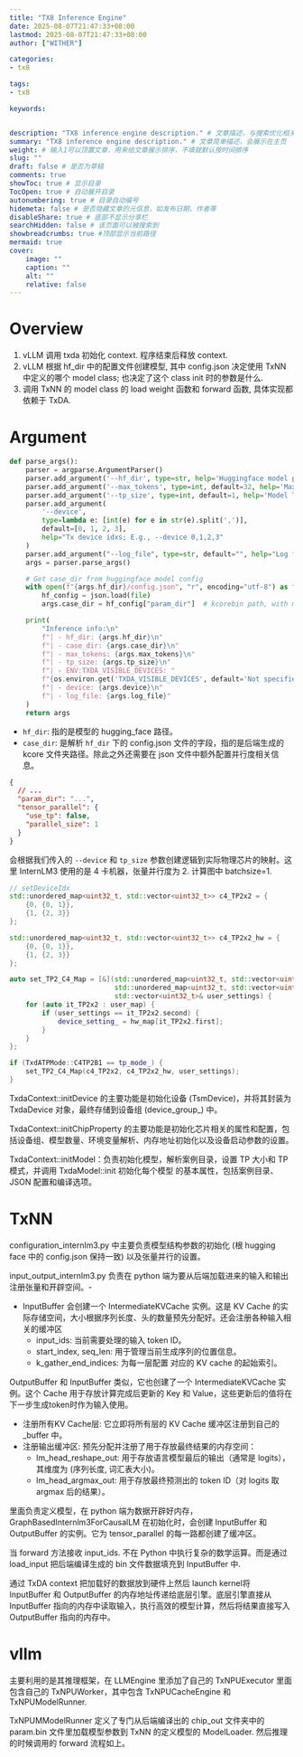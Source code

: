 ```yaml
---
title: "TX8 Inference Engine"
date: 2025-08-07T21:47:33+08:00
lastmod: 2025-08-07T21:47:33+08:00
author: ["WITHER"]

categories:
- tx8

tags:
- tx8

keywords:


description: "TX8 inference engine description." # 文章描述，与搜索优化相关
summary: "TX8 inference engine description." # 文章简单描述，会展示在主页
weight: # 输入1可以顶置文章，用来给文章展示排序，不填就默认按时间排序
slug: ""
draft: false # 是否为草稿
comments: true
showToc: true # 显示目录
TocOpen: true # 自动展开目录
autonumbering: true # 目录自动编号
hidemeta: false # 是否隐藏文章的元信息，如发布日期、作者等
disableShare: true # 底部不显示分享栏
searchHidden: false # 该页面可以被搜索到
showbreadcrumbs: true #顶部显示当前路径
mermaid: true
cover:
    image: ""
    caption: ""
    alt: ""
    relative: false
---
```


# Overview

1. vLLM 调用 txda 初始化 context. 程序结束后释放 context. 
2. vLLM 根据 hf_dir 中的配置文件创建模型, 其中 config.json 决定使用 TxNN 中定义的哪个 model class; 也决定了这个 class init 时的参数是什么.
3. 调用 TxNN 的 model class 的 load weight 函数和 forward 函数, 具体实现都依赖于 TxDA.

# Argument

```python
def parse_args():
    parser = argparse.ArgumentParser()
    parser.add_argument('--hf_dir', type=str, help='Huggingface model path')
    parser.add_argument('--max_tokens', type=int, default=32, help='Max generated tokens')
    parser.add_argument('--tp_size', type=int, default=1, help='Model TP size')  # tensor parallel degree, must Keep consistent with model.json
    parser.add_argument(
        '--device',
        type=lambda e: [int(e) for e in str(e).split(',')],
        default=[0, 1, 2, 3],
        help="Tx device idxs; E.g., --device 0,1,2,3"
    )
    parser.add_argument("--log_file", type=str, default="", help="Log file path")
    args = parser.parse_args()

    # Get case_dir from huggingface model config
    with open(f"{args.hf_dir}/config.json", "r", encoding="utf-8") as file:
        hf_config = json.load(file)
        args.case_dir = hf_config["param_dir"]  # kcorebin path, with model_info.json and chip0/, chip1/ ... in the directory

    print(
        "Inference info:\n"
        f"| - hf_dir: {args.hf_dir}\n"
        f"| - case_dir: {args.case_dir}\n"
        f"| - max_tokens: {args.max_tokens}\n"
        f"| - tp_size: {args.tp_size}\n"
        f"| - ENV:TXDA_VISIBLE_DEVICES: "
        f"{os.environ.get('TXDA_VISIBLE_DEVICES', default='Not specified')}\n"
        f"| - device: {args.device}\n"
        f"| - log_file: {args.log_file}"
    )
    return args
```

- `hf_dir`: 指的是模型的 hugging_face 路径。
- `case_dir`: 是解析 `hf_dir` 下的 config.json 文件的字段，指的是后端生成的 kcore 文件夹路径。除此之外还需要在 json 文件中额外配置并行度相关信息。

```json
{
  // ...
  "param_dir": "...",
  "tensor_parallel": {
    "use_tp": false,
    "parallel_size": 1
  }
}
```

会根据我们传入的 `--device` 和 `tp_size` 参数创建逻辑到实际物理芯片的映射。这里 InternLM3 使用的是 4 卡机器，张量并行度为 2. 计算图中 batchsize=1.
```cpp
// setDeviceIdx
std::unordered_map<uint32_t, std::vector<uint32_t>> c4_TP2x2 = {
    {0, {0, 1}},
    {1, {2, 3}}
};

std::unordered_map<uint32_t, std::vector<uint32_t>> c4_TP2x2_hw = {
    {0, {0, 1}},
    {1, {2, 3}}
};

auto set_TP2_C4_Map = [&](std::unordered_map<uint32_t, std::vector<uint32_t>>& user_map,
                          std::unordered_map<uint32_t, std::vector<uint32_t>>& hw_map,
                          std::vector<uint32_t>& user_settings) {
    for (auto it_TP2x2 : user_map) {
        if (user_settings == it_TP2x2.second) {
            device_setting_ = hw_map[it_TP2x2.first];
        }
    }
};

if (TxdATPMode::C4TP2B1 == tp_mode_) {
    set_TP2_C4_Map(c4_TP2x2, c4_TP2x2_hw, user_settings);
}
```

TxdaContext::initDevice 的主要功能是初始化设备 (TsmDevice)，并将其封装为 TxdaDevice 对象，最终存储到设备组 (device_group_) 中。

TxdaContext::initChipProperty 的主要功能是初始化芯片相关的属性和配置，包括设备组、模型数量、环境变量解析、内存地址初始化以及设备启动参数的设置。

TxdaContext::initModel：负责初始化模型，解析案例目录，设置 TP 大小和 TP 模式，并调用 TxdaModel::init 初始化每个模型 的基本属性，包括案例目录、JSON 配置和编译选项。

# TxNN

configuration_internlm3.py 中主要负责模型结构参数的初始化 (根 hugging face 中的 config.json 保持一致) 以及张量并行的设置。

input_output_internlm3.py 负责在 python 端为要从后端加载进来的输入和输出注册张量和开辟空间。-
- InputBuffer 会创建一个 IntermediateKVCache 实例。这是 KV Cache 的实际存储空间，大小根据序列长度、头的数量预先分配好。还会注册各种输入相关的缓冲区 
    - input_ids: 当前需要处理的输入 token ID。
    - start_index, seq_len: 用于管理当前生成序列的位置信息。
    - k_gather_end_indices: 为每一层配置 对应的 KV cache 的起始索引。

OutputBuffer 和 InputBuffer 类似，它也创建了一个 IntermediateKVCache 实例。这个 Cache 用于存放计算完成后更新的 Key 和 Value，这些更新后的值将在下一步生成token时作为输入使用。
- 注册所有KV Cache层: 它立即将所有层的 KV Cache 缓冲区注册到自己的 _buffer 中。
- 注册输出缓冲区: 预先分配并注册了用于存放最终结果的内存空间：
    - lm_head_reshape_out: 用于存放语言模型最后的输出（通常是 logits），其维度为 (序列长度, 词汇表大小)。
    - lm_head_argmax_out: 用于存放最终预测出的 token ID（对 logits 取 argmax 后的结果）。


里面负责定义模型，在 python 端为数据开辟好内存，GraphBasedInternlm3ForCausalLM 在初始化时，会创建 InputBuffer 和 OutputBuffer 的实例。它为 tensor_parallel 的每一路都创建了缓冲区。

当 forward 方法接收 input_ids. 不在 Python 中执行复杂的数学运算。而是通过 load_input 把后端编译生成的 bin 文件数据填充到 InputBuffer 中.

通过 TxDA context 把加载好的数据放到硬件上然后 launch kernel将 InputBuffer 和 OutputBuffer 的内存地址传递给底层引擎。底层引擎直接从 InputBuffer 指向的内存中读取输入，执行高效的模型计算，然后将结果直接写入 OutputBuffer 指向的内存中。

# vllm

主要利用的是其推理框架，在 LLMEngine 里添加了自己的 TxNPUExecutor 里面包含自己的 TxNPUWorker，其中包含 TxNPUCacheEngine 和 TxNPUModelRunner.

TxNPUMModelRunner 定义了专门从后端编译出的 chip_out 文件夹中的 param.bin 文件里加载模型参数到 TxNN 的定义模型的 ModelLoader. 然后推理的时候调用的 forward 流程如上。